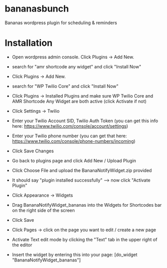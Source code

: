 # bananasbunch
Bananas wordpress plugin for scheduling &amp; reminders

# Installation
- Open wordpress admin console. Click Plugins -> Add New.
- search for "amr shortcode any widget" and click "Install Now"

- Click Plugins -> Add New.
- search for "WP Twilio Core" and click "Install Now"

- Click Plugins -> Installed Plugins and make sure WP Twilio Core and AMR Shortcode Any Widget are both active (click Activate if not)

- Click Settings -> Twilio
- Enter your Twilio Account SID, Twilio Auth Token (you can get this info here: https://www.twilio.com/console/account/settings)
- Enter your Twilio phone number (you can get that here: https://www.twilio.com/console/phone-numbers/incoming)
- Click Save Changes

- Go back to plugins page and click Add New / Upload Plugin
- Click Choose File and upload the BananaNotifyWidget.zip provided
- It should say "plugin installed successfully" --> now click "Activate Plugin"

- Click Appearance -> Widgets
- Drag BananaNotifyWidget_bananas into the Widgets for Shortcodes bar on the right side of the screen
- Click Save

- Click Pages -> click on the page you want to edit / create a new page
- Activate Text edit mode by clicking the "Text" tab in the upper right of the editor
- Insert the widget by entering this into your page: [do_widget "BananaNotifyWidget_bananas"]
